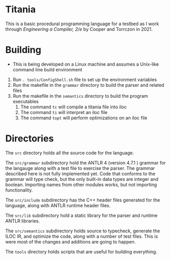 # Titania
This is a basic procedural programming language for a testbed as I work through _Engineering a Compiler, 2/e_ by Cooper and Torrczon in 2021.

# Building
- This is being developed on a Linux machine and assumes a Unix-like command line build 
environment
1. Run `. tools/ConfigShell.sh` file to set up the environment variables
1. Run the makefile in the `grammar` directory to build the parser and related files
1. Run the makefile in the `semantics` directory to build the program executables
   1. The command `tc` will compile a titania file into iloc
   1. The command `ti` will interpret an iloc file
   1. The command `topt` will perform optimizations on an iloc file

# Directories
The `src` directory holds all the source code for the language.  

The `src/grammar` subdirectory hold the ANTLR 4 (version 4.7.1 ) grammar for the langauge 
along with a test file to exercise the parser.  The grammar described here is not fully 
implemented yet.  Code that conforms to the grammar will type check, but the only built-in
data types are integer and boolean.  Importing names from other modules works, but not 
importing functionality.

The `src/include` subdirectory has the C++ header files generated for the language, along 
with ANTLR runtime header files.  

The `src/lib` subdirectory hold a static library for the parser and runtime ANTLR 
libraries.  

The `src/semantics` subdirectory holds source to typecheck, generate the ILOC IR, and 
optimize the code, along with a number of test files.  This is were most of the changes and
additions are going to happen.

The `tools` directory holds scripts that are useful for building everything.
